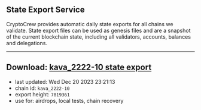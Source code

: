 ## State Export Service
CryptoCrew provides automatic daily state exports for all chains we validate. State export files can be used as genesis files and are a snapshot of the current blockchain state, including all validators, accounts, balances and delegations.

---
**Download: [kava_2222-10 state export](https://dl.ccvalidators.com/SERVICE/kava/kava_2222-10_export_7819361.json)**
---

- last updated: Wed Dec 20 2023 23:21:13
- chain id: `kava_2222-10`
- export height: `7819361`
- use for: airdrops, local tests, chain recovery
